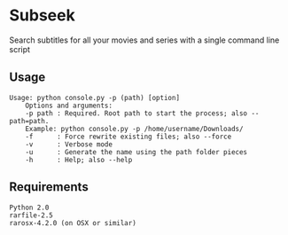 # Subseek
Search subtitles for all your movies and series with a single command line script

## Usage
```
Usage: python console.py -p (path) [option]
    Options and arguments:
    -p path : Required. Root path to start the process; also --path=path.
    Example: python console.py -p /home/username/Downloads/
    -f      : Force rewrite existing files; also --force
    -v      : Verbose mode
    -u      : Generate the name using the path folder pieces
    -h      : Help; also --help
```

## Requirements
```
Python 2.0
rarfile-2.5
rarosx-4.2.0 (on OSX or similar)
```

